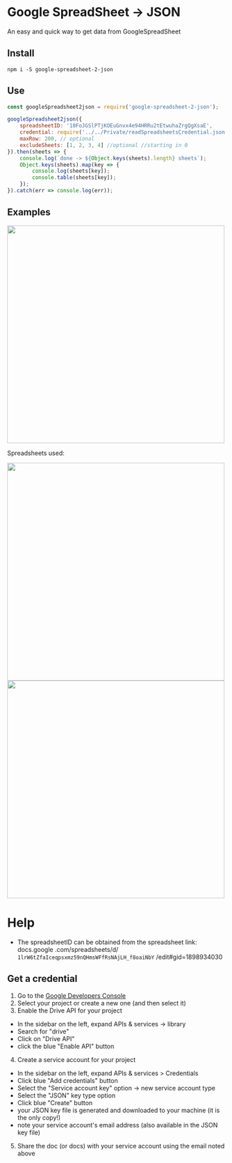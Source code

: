 # Google SpreadSheet -> JSON

An easy and quick way to get data from GoogleSpreadSheet

## Install

`npm i -S google-spreadsheet-2-json`

## Use

```javascript
const googleSpreadsheet2json = require('google-spreadsheet-2-json');

googleSpreadsheet2json({
	spreadsheetID: '10FoJGSlPTjKOEuGnvx4e94HRRu2tEtwuhaZrgQgXsaE',
	credential: require('../../Private/readSpreadsheetsCredential.json'),
	maxRow: 200, // optional
	excludeSheets: [1, 2, 3, 4] //optional //starting in 0
}).then(sheets => {
	console.log(`done -> ${Object.keys(sheets).length} sheets`);
	Object.keys(sheets).map(key => {
		console.log(sheets[key]);
		console.table(sheets[key]);
	});
}).catch(err => console.log(err));
```

## Examples

<img width='500' src="https://i.imgur.com/TiuqCP7.png">

Spreadsheets used:

<img width='500' src="https://i.imgur.com/35zMDNs.png">

<img width='500' src="https://i.imgur.com/RFS20bR.png">

# Help

- The spreadsheetID can be obtained from the spreadsheet link:
docs.google .com/spreadsheets/d/ `1lrW6tZfaIceqpsxmz59nQHmsWFfRsNAjLH_f8oaiNbY` /edit#gid=1898934030

## Get a credential

1) Go to the [Google Developers Console](https://console.developers.google.com/project)
2) Select your project or create a new one (and then select it)
3) Enable the Drive API for your project
- In the sidebar on the left, expand APIs & services -> library
- Search for "drive"
- Click on "Drive API"
- click the blue "Enable API" button
4) Create a service account for your project
- In the sidebar on the left, expand APIs & services > Credentials
- Click blue "Add credentials" button
- Select the "Service account key" option -> new service account type
- Select the "JSON" key type option
- Click blue "Create" button
- your JSON key file is generated and downloaded to your machine (it is the only copy!)
- note your service account's email address (also available in the JSON key file)
5) Share the doc (or docs) with your service account using the email noted above
